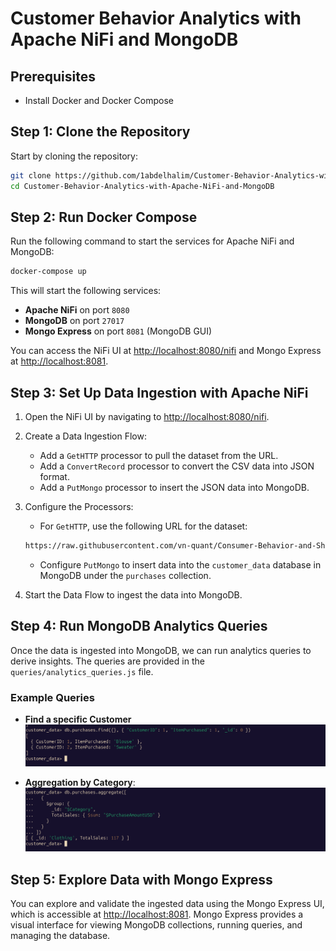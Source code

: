 # Customer Behavior Analytics with Apache NiFi and MongoDB

## Prerequisites

- Install Docker and Docker Compose

## Step 1: Clone the Repository

Start by cloning the repository:

```bash
git clone https://github.com/1abdelhalim/Customer-Behavior-Analytics-with-Apache-NiFi-and-MongoDB.git
cd Customer-Behavior-Analytics-with-Apache-NiFi-and-MongoDB
```

## Step 2: Run Docker Compose

Run the following command to start the services for Apache NiFi and MongoDB:

```bash
docker-compose up
```

This will start the following services:

- **Apache NiFi** on port `8080`
- **MongoDB** on port `27017`
- **Mongo Express** on port `8081` (MongoDB GUI)

You can access the NiFi UI at [http://localhost:8080/nifi](http://localhost:8080/nifi) and Mongo Express at [http://localhost:8081](http://localhost:8081).

## Step 3: Set Up Data Ingestion with Apache NiFi

1. Open the NiFi UI by navigating to [http://localhost:8080/nifi](http://localhost:8080/nifi).

2. Create a Data Ingestion Flow:
   - Add a `GetHTTP` processor to pull the dataset from the URL.
   - Add a `ConvertRecord` processor to convert the CSV data into JSON format.
   - Add a `PutMongo` processor to insert the JSON data into MongoDB.

3. Configure the Processors:
   - For `GetHTTP`, use the following URL for the dataset:

   ```bash
   https://raw.githubusercontent.com/vn-quant/Consumer-Behavior-and-Shopping-Habits/R/shopping_behavior_updated.csv
   ```

   - Configure `PutMongo` to insert data into the `customer_data` database in MongoDB under the `purchases` collection.

4. Start the Data Flow to ingest the data into MongoDB.

## Step 4: Run MongoDB Analytics Queries

Once the data is ingested into MongoDB, we can run analytics queries to derive insights. The queries are provided in the `queries/analytics_queries.js` file.

### Example Queries

- **Find a specific Customer**
![Specific Customer](find_cust.png)

- **Aggregation by Category**:
![Aggregation by Category](agg_Cat.png)



## Step 5: Explore Data with Mongo Express

You can explore and validate the ingested data using the Mongo Express UI, which is accessible at [http://localhost:8081](http://localhost:8081). Mongo Express provides a visual interface for viewing MongoDB collections, running queries, and managing the database.
